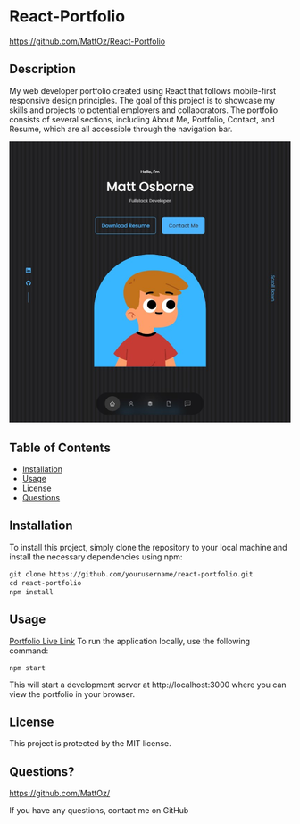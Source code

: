# React-Portfolio
https://github.com/MattOz/React-Portfolio

## Description
My web developer portfolio created using React that follows mobile-first responsive design principles. The goal of this project is to showcase my skills and projects to potential employers and collaborators. The portfolio consists of several sections, including About Me, Portfolio, Contact, and Resume, which are all accessible through the navigation bar.

![Screenshot](/src/assets/screenshot.jpg)

## Table of Contents
- [Installation](#installation)
- [Usage](#usage)
- [License](#license)
- [Questions](#questions)

## Installation
To install this project, simply clone the repository to your local machine and install the necessary dependencies using npm:

```
git clone https://github.com/yourusername/react-portfolio.git
cd react-portfolio
npm install
```

## Usage
[Portfolio Live Link](https://mattoz.github.io/React-Portfolio/#)
To run the application locally, use the following command:
```
npm start
```
This will start a development server at http://localhost:3000 where you can view the portfolio in your browser.

## License
This project is protected by the MIT license.

## Questions?
https://github.com/MattOz/

If you have any questions, contact me on GitHub
